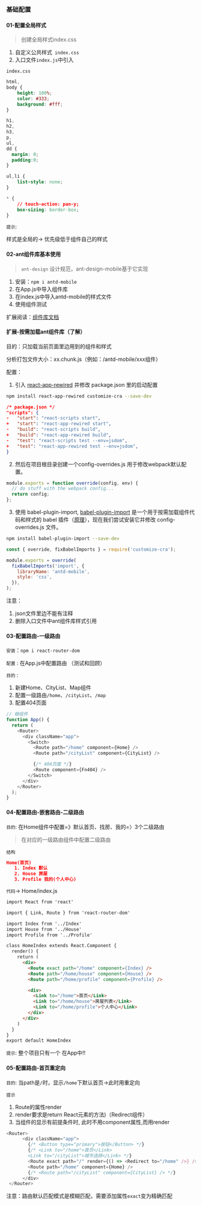 ### 基础配置

#### 01-配置全局样式

> 创建全局样式index.css

1. 自定义公共样式` index.css`
3. 入口文件`index.js`中引入

`index.css`

```css
html,
body {
    height: 100%;
    color: #333;
    background: #fff;
}

h1,
h2,
h3,
p,
ul,
dd {
  margin: 0;
  padding:0;
}

ul,li {    
    list-style: none;
}

* {
    // touch-action: pan-y;
    box-sizing: border-box; 
}
```

`提示`: 

样式是全局的-> 优先级低于组件自己的样式



#### 02-ant组件库基本使用

> `ant-design` 设计规范，ant-design-mobile基于它实现

1. 安装：`npm i antd-mobile`
2. 在App.js中导入组件库
3. 在index.js中导入antd-mobile的样式文件
4. 使用组件测试

扩展阅读：[组件库文档](https://mobile.ant.design/index-cn)

#### 扩展-按需加载ant组件库（了解）

目的：只加载当前页面里边用到的组件和样式

分析打包文件大小：xx.chunk.js（例如：/antd-mobile/xxx组件）

配置：

1. 引入 [react-app-rewired](https://github.com/timarney/react-app-rewired) 并修改 package.json 里的启动配置

 ```bash
npm install react-app-rewired customize-cra --save-dev
 ```

```json
/* package.json */
"scripts": {
-   "start": "react-scripts start",
+   "start": "react-app-rewired start",
-   "build": "react-scripts build",
+   "build": "react-app-rewired build",
-   "test": "react-scripts test --env=jsdom",
+   "test": "react-app-rewired test --env=jsdom",
}
```

2. 然后在项目根目录创建一个config-overrides.js 用于修改webpack默认配置。

```js
module.exports = function override(config, env) {
  // do stuff with the webpack config...
  return config;
};
```

3. 使用 babel-plugin-import, [babel-plugin-import](https://github.com/ant-design/babel-plugin-import) 是一个用于按需加载组件代码和样式的 babel 插件（[原理](https://ant.design/docs/react/getting-started-cn#按需加载)），现在我们尝试安装它并修改 config-overrides.js 文件。

```bash
npm install babel-plugin-import --save-dev
```

```js
const { override, fixBabelImports } = require('customize-cra');

module.exports = override(
  fixBabelImports('import', {
    libraryName: 'antd-mobile',
    style: 'css',
  }),
);
```

注意：

1. json文件里边不能有注释
2. 删除入口文件中ant组件库样式引用

#### 03-配置路由-一级路由

`安装`：`npm i react-router-dom`

`配置` : 在App.js中配置路由 （测试和回顾）

`目的：`

1. 新建Home、CityList、Map组件
2. 配置一级路由`/home`、`/cityList`、`/map`
3. 配置404页面

```js
// 根组件
function App() {
  return (
    <Router>
      <div className="app">
        <Switch>
          <Route path="/home" component={Home} />
          <Route path="/cityList" component={CityList} />

          {/* 404页面 */}
          <Route component={Fn404} />
        </Switch>
      </div>
    </Router>
  );
}
```



#### 04-配置路由-嵌套路由-二级路由

`目的`: 在Home组件中配置=》默认首页、找房、我的=〉3个二级路由

> 在对应的一级路由组件中配置二级路由

`结构`

```json
Home(首页)
   1. Index 默认
   2. House 房屋
   3. Profile 我的(个人中心)
```

`代码`-> Home/index.js

```html
import React from 'react'

import { Link, Route } from 'react-router-dom'

import Index from '../Index'
import House from '../House'
import Profile from '../Profile'

class HomeIndex extends React.Component {
  render() {
    return (
      <div>
        <Route exact path="/home" component={Index} />
        <Route path="/home/house" component={House} />
        <Route path="/home/profile" component={Profile} />

        <div>
          <Link to="/home">首页</Link>
          <Link to="/home/house">房屋列表</Link>
          <Link to="/home/profile">个人中心</Link>
        </div>
      </div>
    )
  }
}
export default HomeIndex

```



`提示`: 整个项目<Router>只有一个 在App中!!

#### 05-配置路由-首页重定向

`目的`: 当path是`/`时，显示`/home`下默认首页->此时用重定向

`提示`

1. Route的属性render
2. render要求是return React元素的方法)（Redirect组件）
3. 当组件的显示有前提条件时, 此时不用component属性,而用render

```js
<Router>
      <div className="app">
        {/* <Button type="primary">按钮</Button> */}
        {/* <Link to="/home">首页</Link>
        <Link to="/cityList">城市选择</Link> */}
        <Route exact path="/" render={() => <Redirect to="/home" />} />
        <Route path="/home" component={Home} />
        {/* <Route path="/cityList" component={CityList} /> */}
      </div>
 </Router>
```

注意：路由默认匹配模式是模糊匹配，需要添加属性`exact`变为精确匹配

